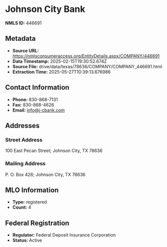# Johnson City Bank

**NMLS ID:** 446691

## Metadata
- **Source URL:** https://nmlsconsumeraccess.org/EntityDetails.aspx/COMPANY/446691
- **Data Timestamp:** 2025-02-15T19:30:52.674Z
- **Source File:** drive/data/texas/78636/COMPANY/COMPANY_446691.html
- **Extraction Time:** 2025-05-27T10:39:13.676986

## Contact Information
- **Phone:** 830-868-7131
- **Fax:** 830-868-4626
- **Email:** info@j-cbank.com

## Addresses
### Street Address
100 East Pecan Street; Johnson City, TX 78636

### Mailing Address
P. O. Box 426; Johnson City, TX 78636

## MLO Information
- **Type:** registered
- **Count:** 4

## Federal Registration
- **Regulator:** Federal Deposit Insurance Corporation
- **Status:** Active
